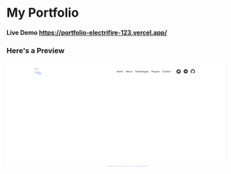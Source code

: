 # My Portfolio
#### Live Demo https://portfolio-electrifire-123.vercel.app/

### Here's a Preview 

<img src="preview.gif" alt="preview" width="600px" />
